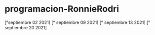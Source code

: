 # programacion-RonnieRodri

[°septiembre 02 2021]
[° septiembre 09 2021]
[° septiembre 13 2021]
[° septiembre 20 2021]
